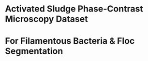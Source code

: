 # Activated Sludge Phase-Contrast Microscopy Dataset
# For Filamentous Bacteria & Floc Segmentation​​
